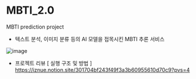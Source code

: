 # MBTI_2.0
MBTI prediction project
- 텍스트 분석, 이미지 분류 등의 AI 모델을 접목시킨 MBTI 추론 서비스

![image](https://github.com/iznue/MBTI_2.0/assets/97086266/262a3f52-ae33-4af3-a7b9-67f0943bc840)

- 프로젝트 리뷰 [ 실행 구조 및 방법 ]
https://iznue.notion.site/301704bf243f49f3a3b60955610d70c9?pvs=4
